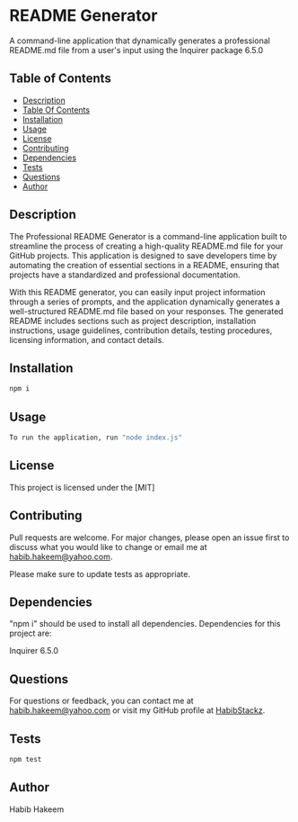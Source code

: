# README Generator
  A command-line application that dynamically generates a professional README.md file from a user's input using the Inquirer package 6.5.0

  ## Table of Contents

- [Description](#description)
- [Table Of Contents](#table-of-contents)
- [Installation](#installation)
- [Usage](#usage)
- [License](#license)
- [Contributing](#contributing)
- [Dependencies](#dependencies)
- [Tests](tests)
- [Questions](questions)
- [Author](#author)


## Description
The Professional README Generator is a command-line application built to streamline the process of creating a high-quality README.md file for your GitHub projects. This application is designed to save developers time by automating the creation of essential sections in a README, ensuring that projects have a standardized and professional documentation.


With this README generator, you can easily input project information through a series of prompts, and the application dynamically generates a well-structured README.md file based on your responses. The generated README includes sections such as project description, installation instructions, usage guidelines, contribution details, testing procedures, licensing information, and contact details.

## Installation
```bash 
npm i 
```


## Usage
```bash
To run the application, run "node index.js"
```



## License

This project is licensed under the [MIT]


## Contributing

Pull requests are welcome. For major changes, please open an issue first
to discuss what you would like to change or email me at habib.hakeem@yahoo.com.

Please make sure to update tests as appropriate.


## Dependencies

"npm i" should be used to install all dependencies. Dependencies for this project are:


Inquirer 6.5.0


## Questions

For questions or feedback, you can contact me at habib.hakeem@yahoo.com or visit my GitHub profile at [HabibStackz](https://github.com/HabibStackz).


## Tests
```bash 
npm test 
```



## Author
Habib Hakeem

